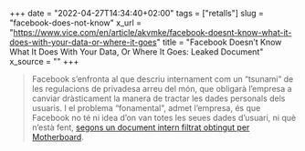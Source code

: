 +++
date = "2022-04-27T14:34:40+02:00"
tags = ["retalls"]
slug = "facebook-does-not-know"
x_url = "https://www.vice.com/en/article/akvmke/facebook-doesnt-know-what-it-does-with-your-data-or-where-it-goes"
title = "Facebook Doesn’t Know What It Does With Your Data, Or Where It Goes: Leaked Document"
x_source = ""
+++


> Facebook s’enfronta al que descriu internament com un “tsunami” de les regulacions de privadesa arreu del món, que obligarà l’empresa a canviar dràsticament la manera de tractar les dades personals dels usuaris. I el problema “fonamental”, admet l’empresa, és que Facebook no té ni idea d’on van totes les seues dades d’usuari, ni què n’està fent, [segons un document intern filtrat obtingut per Motherboard](https://www.documentcloud.org/documents/21716382-facebook-data-lineage-internal-document).
